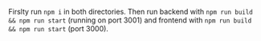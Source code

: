 Firslty run `npm i` in both directories. Then run backend with `npm run build && npm run start` (running on port 3001) and frontend with `npm run build && npm run start` (port 3000).